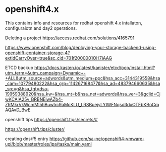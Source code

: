 # openshift4.x
This contains info and resources for redhat openshift 4.x intallaton, configuraiotn and day2 operations. 


Deleting a project https://access.redhat.com/solutions/4165791


https://www.openshift.com/blog/deploying-your-storage-backend-using-openshift-container-storage-4?extIdCarryOver=true&sc_cid=701f2000001OH7iAAG

ETCD backup
https://docs.kasten.io/latest/kanister/etcd/ocp/install.html?utm_term=&utm_campaign=Dynamic+-+ALL&utm_source=adwords&utm_medium=ppc&hsa_acc=3144319558&hsa_cam=10779480222&hsa_grp=114267168477&hsa_ad=483794660635&hsa_src=g&hsa_tgt=dsa-19959388920&hsa_kw=&hsa_mt=b&hsa_net=adwords&hsa_ver=3&gclid=CjwKCAiA25v_BRBNEiwAZb4-ZRMkrVkWcmMI5hBuwtrc9aMcKLU_LRSBuejyLYIWFNqsd3dxOTFbKBoCrqAQAvD_BwE


openshift tips
https://openshift.tips/secrets/#


https://openshift.tips/cluster/


creating dns/f5 entry 
https://github.com/sa-ne/openshift4-vmware-upi/blob/master/roles/ipa/tasks/main.yaml
